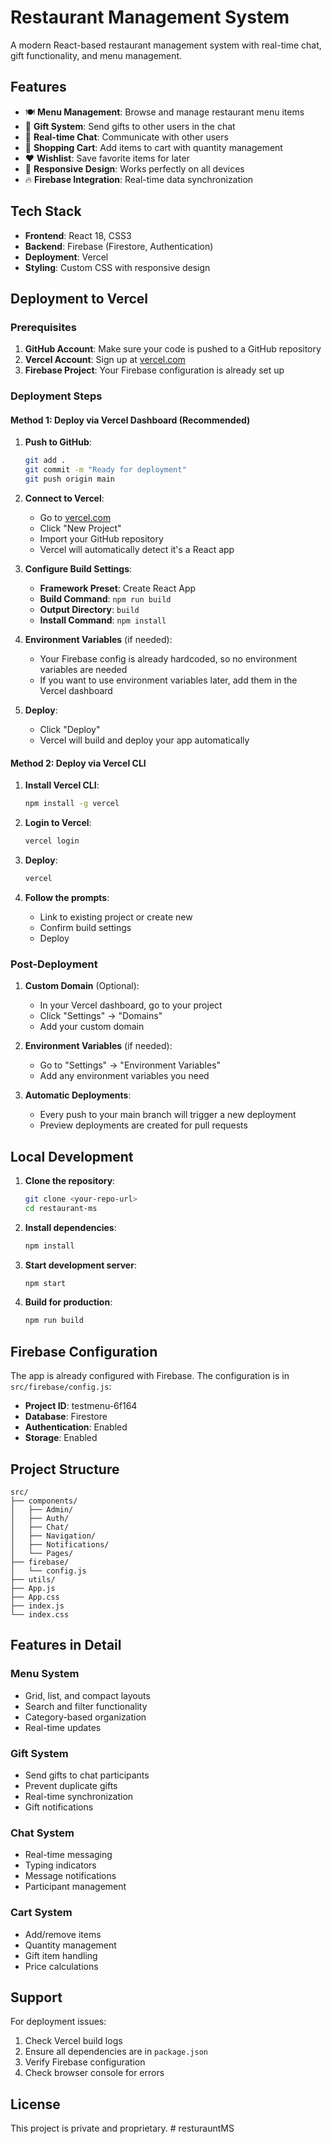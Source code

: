 # Restaurant Management System

A modern React-based restaurant management system with real-time chat, gift functionality, and menu management.

## Features

- 🍽️ **Menu Management**: Browse and manage restaurant menu items
- 🎁 **Gift System**: Send gifts to other users in the chat
- 💬 **Real-time Chat**: Communicate with other users
- 🛒 **Shopping Cart**: Add items to cart with quantity management
- ❤️ **Wishlist**: Save favorite items for later
- 📱 **Responsive Design**: Works perfectly on all devices
- 🔥 **Firebase Integration**: Real-time data synchronization

## Tech Stack

- **Frontend**: React 18, CSS3
- **Backend**: Firebase (Firestore, Authentication)
- **Deployment**: Vercel
- **Styling**: Custom CSS with responsive design

## Deployment to Vercel

### Prerequisites

1. **GitHub Account**: Make sure your code is pushed to a GitHub repository
2. **Vercel Account**: Sign up at [vercel.com](https://vercel.com)
3. **Firebase Project**: Your Firebase configuration is already set up

### Deployment Steps

#### Method 1: Deploy via Vercel Dashboard (Recommended)

1. **Push to GitHub**:
   ```bash
   git add .
   git commit -m "Ready for deployment"
   git push origin main
   ```

2. **Connect to Vercel**:
   - Go to [vercel.com](https://vercel.com)
   - Click "New Project"
   - Import your GitHub repository
   - Vercel will automatically detect it's a React app

3. **Configure Build Settings**:
   - **Framework Preset**: Create React App
   - **Build Command**: `npm run build`
   - **Output Directory**: `build`
   - **Install Command**: `npm install`

4. **Environment Variables** (if needed):
   - Your Firebase config is already hardcoded, so no environment variables are needed
   - If you want to use environment variables later, add them in the Vercel dashboard

5. **Deploy**:
   - Click "Deploy"
   - Vercel will build and deploy your app automatically

#### Method 2: Deploy via Vercel CLI

1. **Install Vercel CLI**:
   ```bash
   npm install -g vercel
   ```

2. **Login to Vercel**:
   ```bash
   vercel login
   ```

3. **Deploy**:
   ```bash
   vercel
   ```

4. **Follow the prompts**:
   - Link to existing project or create new
   - Confirm build settings
   - Deploy

### Post-Deployment

1. **Custom Domain** (Optional):
   - In your Vercel dashboard, go to your project
   - Click "Settings" → "Domains"
   - Add your custom domain

2. **Environment Variables** (if needed):
   - Go to "Settings" → "Environment Variables"
   - Add any environment variables you need

3. **Automatic Deployments**:
   - Every push to your main branch will trigger a new deployment
   - Preview deployments are created for pull requests

## Local Development

1. **Clone the repository**:
   ```bash
   git clone <your-repo-url>
   cd restaurant-ms
   ```

2. **Install dependencies**:
   ```bash
   npm install
   ```

3. **Start development server**:
   ```bash
   npm start
   ```

4. **Build for production**:
   ```bash
   npm run build
   ```

## Firebase Configuration

The app is already configured with Firebase. The configuration is in `src/firebase/config.js`:

- **Project ID**: testmenu-6f164
- **Database**: Firestore
- **Authentication**: Enabled
- **Storage**: Enabled

## Project Structure

```
src/
├── components/
│   ├── Admin/
│   ├── Auth/
│   ├── Chat/
│   ├── Navigation/
│   ├── Notifications/
│   └── Pages/
├── firebase/
│   └── config.js
├── utils/
├── App.js
├── App.css
├── index.js
└── index.css
```

## Features in Detail

### Menu System
- Grid, list, and compact layouts
- Search and filter functionality
- Category-based organization
- Real-time updates

### Gift System
- Send gifts to chat participants
- Prevent duplicate gifts
- Real-time synchronization
- Gift notifications

### Chat System
- Real-time messaging
- Typing indicators
- Message notifications
- Participant management

### Cart System
- Add/remove items
- Quantity management
- Gift item handling
- Price calculations

## Support

For deployment issues:
1. Check Vercel build logs
2. Ensure all dependencies are in `package.json`
3. Verify Firebase configuration
4. Check browser console for errors

## License

This project is private and proprietary. #   r e s t u r a u n t M S  
 